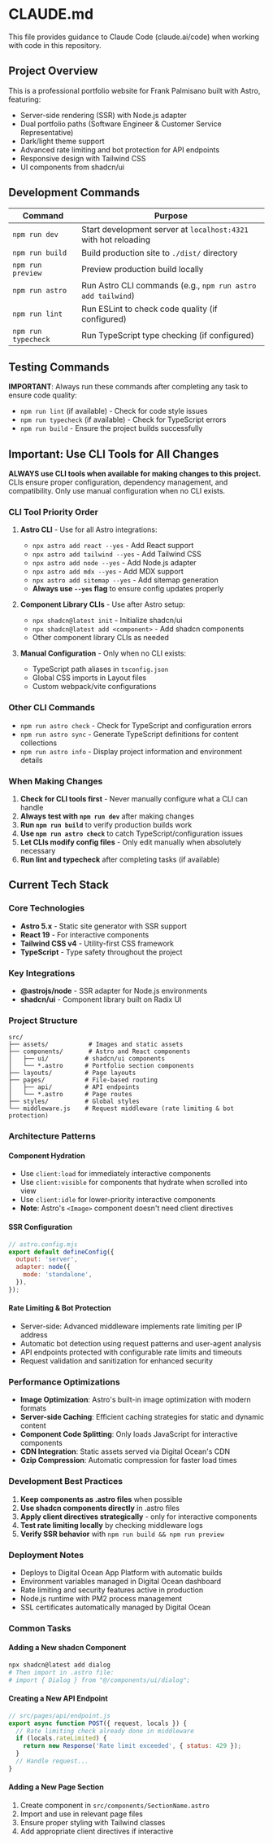 # CLAUDE.md

This file provides guidance to Claude Code (claude.ai/code) when working with code in this repository.

## Project Overview

This is a professional portfolio website for Frank Palmisano built with Astro, featuring:

- Server-side rendering (SSR) with Node.js adapter
- Dual portfolio paths (Software Engineer & Customer Service Representative)
- Dark/light theme support
- Advanced rate limiting and bot protection for API endpoints
- Responsive design with Tailwind CSS
- UI components from shadcn/ui

## Development Commands

| Command             | Purpose                                                         |
| ------------------- | --------------------------------------------------------------- |
| `npm run dev`       | Start development server at `localhost:4321` with hot reloading |
| `npm run build`     | Build production site to `./dist/` directory                    |
| `npm run preview`   | Preview production build locally                                |
| `npm run astro`     | Run Astro CLI commands (e.g., `npm run astro add tailwind`)     |
| `npm run lint`      | Run ESLint to check code quality (if configured)                |
| `npm run typecheck` | Run TypeScript type checking (if configured)                    |

## Testing Commands

**IMPORTANT**: Always run these commands after completing any task to ensure code quality:

- `npm run lint` (if available) - Check for code style issues
- `npm run typecheck` (if available) - Check for TypeScript errors
- `npm run build` - Ensure the project builds successfully

## Important: Use CLI Tools for All Changes

**ALWAYS use CLI tools when available for making changes to this project.** CLIs ensure proper configuration, dependency management, and compatibility. Only use manual configuration when no CLI exists.

### CLI Tool Priority Order

1. **Astro CLI** - Use for all Astro integrations:
   - `npx astro add react --yes` - Add React support
   - `npx astro add tailwind --yes` - Add Tailwind CSS
   - `npx astro add node --yes` - Add Node.js adapter
   - `npx astro add mdx --yes` - Add MDX support
   - `npx astro add sitemap --yes` - Add sitemap generation
   - **Always use `--yes` flag** to ensure config updates properly

2. **Component Library CLIs** - Use after Astro setup:
   - `npx shadcn@latest init` - Initialize shadcn/ui
   - `npx shadcn@latest add <component>` - Add shadcn components
   - Other component library CLIs as needed

3. **Manual Configuration** - Only when no CLI exists:
   - TypeScript path aliases in `tsconfig.json`
   - Global CSS imports in Layout files
   - Custom webpack/vite configurations

### Other CLI Commands

- `npm run astro check` - Check for TypeScript and configuration errors
- `npm run astro sync` - Generate TypeScript definitions for content collections
- `npm run astro info` - Display project information and environment details

### When Making Changes

1. **Check for CLI tools first** - Never manually configure what a CLI can handle
2. **Always test with `npm run dev`** after making changes
3. **Run `npm run build`** to verify production builds work
4. **Use `npm run astro check`** to catch TypeScript/configuration issues
5. **Let CLIs modify config files** - Only edit manually when absolutely necessary
6. **Run lint and typecheck** after completing tasks (if available)

## Current Tech Stack

### Core Technologies

- **Astro 5.x** - Static site generator with SSR support
- **React 19** - For interactive components
- **Tailwind CSS v4** - Utility-first CSS framework
- **TypeScript** - Type safety throughout the project

### Key Integrations

- **@astrojs/node** - SSR adapter for Node.js environments
- **shadcn/ui** - Component library built on Radix UI

### Project Structure

```
src/
├── assets/           # Images and static assets
├── components/       # Astro and React components
│   ├── ui/          # shadcn/ui components
│   └── *.astro      # Portfolio section components
├── layouts/         # Page layouts
├── pages/           # File-based routing
│   ├── api/         # API endpoints
│   └── *.astro      # Page routes
├── styles/          # Global styles
└── middleware.js    # Request middleware (rate limiting & bot protection)
```

### Architecture Patterns

#### Component Hydration

- Use `client:load` for immediately interactive components
- Use `client:visible` for components that hydrate when scrolled into view
- Use `client:idle` for lower-priority interactive components
- **Note**: Astro's `<Image>` component doesn't need client directives

#### SSR Configuration

```javascript
// astro.config.mjs
export default defineConfig({
  output: 'server',
  adapter: node({
    mode: 'standalone',
  }),
});
```

#### Rate Limiting & Bot Protection

- Server-side: Advanced middleware implements rate limiting per IP address
- Automatic bot detection using request patterns and user-agent analysis
- API endpoints protected with configurable rate limits and timeouts
- Request validation and sanitization for enhanced security

### Performance Optimizations

- **Image Optimization**: Astro's built-in image optimization with modern formats
- **Server-side Caching**: Efficient caching strategies for static and dynamic content
- **Component Code Splitting**: Only loads JavaScript for interactive components
- **CDN Integration**: Static assets served via Digital Ocean's CDN
- **Gzip Compression**: Automatic compression for faster load times

### Development Best Practices

1. **Keep components as .astro files** when possible
2. **Use shadcn components directly** in .astro files
3. **Apply client directives strategically** - only for interactive components
4. **Test rate limiting locally** by checking middleware logs
5. **Verify SSR behavior** with `npm run build && npm run preview`

### Deployment Notes

- Deploys to Digital Ocean App Platform with automatic builds
- Environment variables managed in Digital Ocean dashboard
- Rate limiting and security features active in production
- Node.js runtime with PM2 process management
- SSL certificates automatically managed by Digital Ocean

### Common Tasks

#### Adding a New shadcn Component

```bash
npx shadcn@latest add dialog
# Then import in .astro file:
# import { Dialog } from "@/components/ui/dialog";
```

#### Creating a New API Endpoint

```javascript
// src/pages/api/endpoint.js
export async function POST({ request, locals }) {
  // Rate limiting check already done in middleware
  if (locals.rateLimited) {
    return new Response('Rate limit exceeded', { status: 429 });
  }
  // Handle request...
}
```

#### Adding a New Page Section

1. Create component in `src/components/SectionName.astro`
2. Import and use in relevant page files
3. Ensure proper styling with Tailwind classes
4. Add appropriate client directives if interactive
